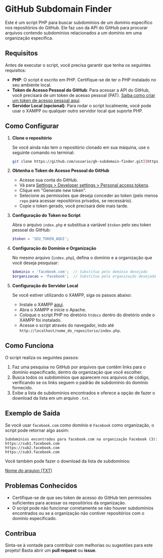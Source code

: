 
# GitHub Subdomain Finder

Este é um script PHP para buscar subdomínios de um domínio específico nos repositórios do GitHub. Ele faz uso da API do GitHub para procurar arquivos contendo subdomínios relacionados a um domínio em uma organização específica.

## Requisitos

Antes de executar o script, você precisa garantir que tenha os seguintes requisitos:

- **PHP**: O script é escrito em PHP. Certifique-se de ter o PHP instalado no seu ambiente local.
- **Token de Acesso Pessoal do GitHub**: Para acessar a API do GitHub, você precisará de um token de acesso pessoal (PAT). [Saiba como criar um token de acesso pessoal aqui](https://docs.github.com/en/github/authenticating-to-github/creating-a-personal-access-token).
- **Servidor Local (opcional)**: Para rodar o script localmente, você pode usar o XAMPP ou qualquer outro servidor local que suporte PHP.

## Como Configurar

1. **Clone o repositório**

   Se você ainda não tem o repositório clonado em sua máquina, use o seguinte comando no terminal:

   ```bash
   git clone https://github.com/usuario/gh-subdomain-finder.git](https://github.com/cursoudemy-2025/GitHub-Subdomain-Finder.git
   ```

2. **Obtenha o Token de Acesso Pessoal do GitHub**

   - Acesse sua conta do GitHub.
   - Vá para [Settings > Developer settings > Personal access tokens](https://github.com/settings/tokens).
   - Clique em "Generate new token".
   - Selecione as permissões que deseja conceder ao token (pelo menos `repo` para acessar repositórios privados, se necessário).
   - Copie o token gerado, você precisará dele mais tarde.

3. **Configuração do Token no Script**

   Abra o arquivo `index.php` e substitua a variável `$token` pelo seu token pessoal do GitHub:

   ```php
   $token = 'SEU_TOKEN_AQUI';
   ```

4. **Configuração do Domínio e Organização**

   No mesmo arquivo (`index.php`), defina o domínio e a organização que você deseja pesquisar:

   ```php
   $dominio = 'facebook.com';  // Substitua pelo domínio desejado
   $organizacao = 'Facebook';  // Substitua pela organização desejada
   ```

5. **Configuração do Servidor Local**

   Se você estiver utilizando o XAMPP, siga os passos abaixo:

   - Instale o XAMPP [aqui](https://www.apachefriends.org/pt_br/index.html).
   - Abra o XAMPP e inicie o Apache.
   - Coloque o script PHP no diretório `htdocs` dentro do diretório onde o XAMPP foi instalado.
   - Acesse o script através do navegador, indo até `http://localhost/nome_do_repositorio/index.php`.

## Como Funciona

O script realiza os seguintes passos:

1. Faz uma pesquisa no GitHub por arquivos que contêm links para o domínio especificado, dentro da organização que você escolher.
2. Busca todos os subdomínios que aparecem nos arquivos de código, verificando se os links seguem o padrão de subdomínio do domínio fornecido.
3. Exibe a lista de subdomínios encontrados e oferece a opção de fazer o download da lista em um arquivo `.txt`.

## Exemplo de Saída

Se você usar `facebook.com` como domínio e `Facebook` como organização, o script pode retornar algo assim:

```
Subdomínios encontrados para facebook.com na organização Facebook (3):
https://sub1.facebook.com
https://sub2.facebook.com
https://sub3.facebook.com
```

Você também pode fazer o download da lista de subdomínios:

[Nome do arquivo (TXT)](subdominios.txt)

## Problemas Conhecidos

- Certifique-se de que seu token de acesso do GitHub tem permissões suficientes para acessar os repositórios da organização.
- O script pode não funcionar corretamente se não houver subdomínios encontrados ou se a organização não contiver repositórios com o domínio especificado.

## Contribua

Sinta-se à vontade para contribuir com melhorias ou sugestões para este projeto! Basta abrir um **pull request** ou **issue**.
